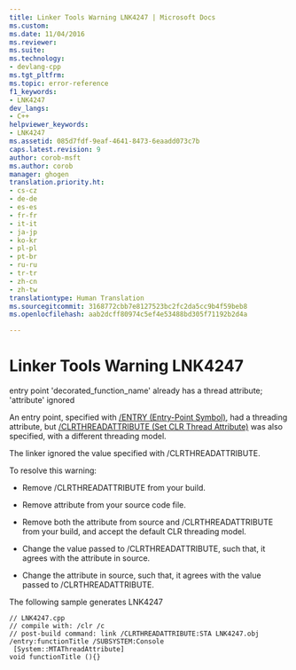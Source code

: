 ```yaml
---
title: Linker Tools Warning LNK4247 | Microsoft Docs
ms.custom: 
ms.date: 11/04/2016
ms.reviewer: 
ms.suite: 
ms.technology:
- devlang-cpp
ms.tgt_pltfrm: 
ms.topic: error-reference
f1_keywords:
- LNK4247
dev_langs:
- C++
helpviewer_keywords:
- LNK4247
ms.assetid: 085d7fdf-9eaf-4641-8473-6eaadd073c7b
caps.latest.revision: 9
author: corob-msft
ms.author: corob
manager: ghogen
translation.priority.ht:
- cs-cz
- de-de
- es-es
- fr-fr
- it-it
- ja-jp
- ko-kr
- pl-pl
- pt-br
- ru-ru
- tr-tr
- zh-cn
- zh-tw
translationtype: Human Translation
ms.sourcegitcommit: 3168772cbb7e8127523bc2fc2da5cc9b4f59beb8
ms.openlocfilehash: aab2dcff80974c5ef4e53488bd305f71192b2d4a

---
```

# Linker Tools Warning LNK4247
entry point 'decorated_function_name' already has a thread attribute; 'attribute' ignored  
  
 An entry point, specified with [/ENTRY (Entry-Point Symbol)](../../build/reference/entry-entry-point-symbol.md), had a threading attribute, but [/CLRTHREADATTRIBUTE (Set CLR Thread Attribute)](../../build/reference/clrthreadattribute-set-clr-thread-attribute.md) was also specified, with a different threading model.  
  
 The linker ignored the value specified with /CLRTHREADATTRIBUTE.  
  
 To resolve this warning:  
  
-   Remove /CLRTHREADATTRIBUTE from your build.  
  
-   Remove attribute from your source code file.  
  
-   Remove both the attribute from source and /CLRTHREADATTRIBUTE from your build, and accept the default CLR threading model.  
  
-   Change the value passed to /CLRTHREADATTRIBUTE, such that, it agrees with the attribute in source.  
  
-   Change the attribute in source, such that, it agrees with the value passed to /CLRTHREADATTRIBUTE.  
  
 The following sample generates LNK4247  
  
```  
// LNK4247.cpp  
// compile with: /clr /c  
// post-build command: link /CLRTHREADATTRIBUTE:STA LNK4247.obj /entry:functionTitle /SUBSYSTEM:Console  
 [System::MTAThreadAttribute]  
void functionTitle (){}  
```


<!--HONumber=Jan17_HO1-->


